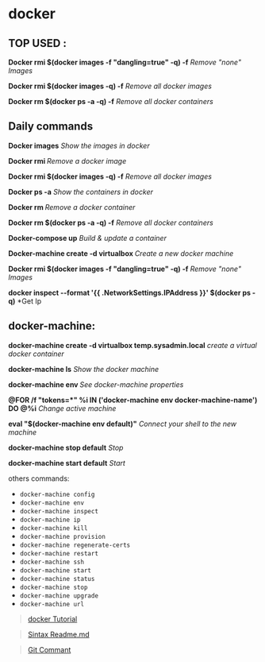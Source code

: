 # docker

## TOP USED :
**Docker rmi $(docker images -f "dangling=true" -q) -f** *Remove "none" Images*

**Docker rmi $(docker images -q) -f** *Remove all docker images*

**Docker rm $(docker ps -a -q) -f** *Remove all docker containers*

## Daily commands
**Docker images** *Show the images in docker*

**Docker rmi <imageID>** *Remove a docker image*

**Docker rmi $(docker images -q) -f** *Remove all docker images*

**Docker ps -a** *Show the containers in docker*

**Docker rm <containerID>** *Remove a docker container*

**Docker rm $(docker ps -a -q) -f** *Remove all docker containers*

**Docker-compose up** *Build & update a container*

**Docker-machine create -d virtualbox <machine-name>** *Create a new docker machine*

**Docker rmi $(docker images -f "dangling=true" -q) -f** *Remove "none" Images*

**docker inspect --format '{{ .NetworkSettings.IPAddress }}' $(docker ps -q)** *Get Ip


## docker-machine:

**docker-machine create -d virtualbox temp.sysadmin.local** *create a virtual docker container*

**docker-machine ls** *Show the docker machine*

**docker-machine env <machine-name>** *See docker-machine properties*

**@FOR /f "tokens=*" %i IN ('docker-machine env docker-machine-name') DO @%i** *Change active machine*

**eval "$(docker-machine env default)"** *Connect your shell to the new machine*

**docker-machine stop default** *Stop*

**docker-machine start default** *Start*

others commands:
- `docker-machine config`
- `docker-machine env`
- `docker-machine inspect`
- `docker-machine ip`
- `docker-machine kill`
- `docker-machine provision`
- `docker-machine regenerate-certs`
- `docker-machine restart`
- `docker-machine ssh`
- `docker-machine start`
- `docker-machine status`
- `docker-machine stop`
- `docker-machine upgrade`
- `docker-machine url`

> [docker Tutorial](https://www.youtube.com/watch?v=tBfOHso1-6o&t=1s)

> [Sintax Readme.md](https://help.github.com/articles/basic-writing-and-formatting-syntax)

> [Git Commant](http://rogerdudler.github.io/git-guide/)
